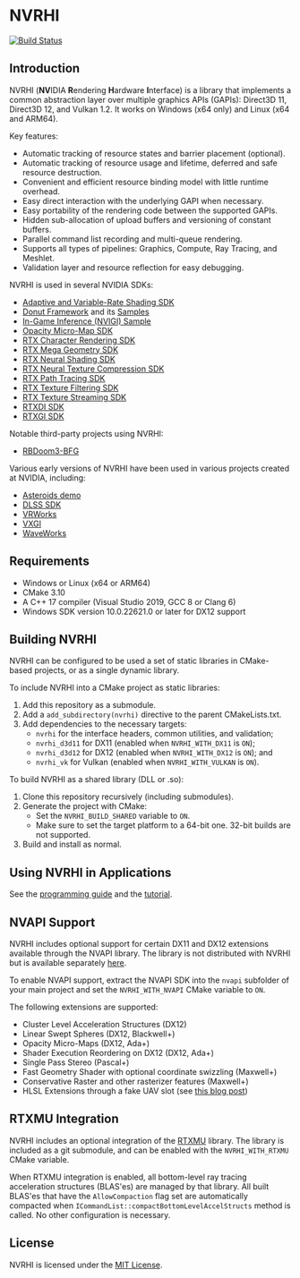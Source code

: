 # NVRHI

[![Build Status](https://github.com/NVIDIA-RTX/NVRHI/actions/workflows/build.yml/badge.svg)](https://github.com/NVIDIA-RTX/NVRHI/actions/workflows/build.yml)

## Introduction

NVRHI (**NV**IDIA **R**endering **H**ardware **I**nterface) is a library that implements a common abstraction layer over multiple graphics APIs (GAPIs): Direct3D 11, Direct3D 12, and Vulkan 1.2. It works on Windows (x64 only) and Linux (x64 and ARM64).

Key features:

- Automatic tracking of resource states and barrier placement (optional).
- Automatic tracking of resource usage and lifetime, deferred and safe resource destruction.
- Convenient and efficient resource binding model with little runtime overhead.
- Easy direct interaction with the underlying GAPI when necessary.
- Easy portability of the rendering code between the supported GAPIs.
- Hidden sub-allocation of upload buffers and versioning of constant buffers.
- Parallel command list recording and multi-queue rendering.
- Supports all types of pipelines: Graphics, Compute, Ray Tracing, and Meshlet.
- Validation layer and resource reflection for easy debugging.

NVRHI is used in several NVIDIA SDKs:

- [Adaptive and Variable-Rate Shading SDK](https://github.com/NVIDIAGameWorks/nas-sample)
- [Donut Framework](https://github.com/NVIDIA-RTX/Donut) and its [Samples](https://github.com/NVIDIA-RTX/Donut-Samples)
- [In-Game Inference (NVIGI) Sample](https://github.com/NVIDIA-RTX/NVIGI-3d-Sample)
- [Opacity Micro-Map SDK](https://github.com/NVIDIA-RTX/OMM)
- [RTX Character Rendering SDK](https://github.com/NVIDIA-RTX/RTXCR)
- [RTX Mega Geometry SDK](https://github.com/NVIDIA-RTX/RTXMG)
- [RTX Neural Shading SDK](https://github.com/NVIDIA-RTX/RTXNS)
- [RTX Neural Texture Compression SDK](https://github.com/NVIDIA-RTX/RTXNTC)
- [RTX Path Tracing SDK](https://github.com/NVIDIA-RTX/RTXPT)
- [RTX Texture Filtering SDK](https://github.com/NVIDIA-RTX/RTXTF)
- [RTX Texture Streaming SDK](https://github.com/NVIDIA-RTX/RTXTS)
- [RTXDI SDK](https://github.com/NVIDIA-RTX/RTXDI)
- [RTXGI SDK](https://github.com/NVIDIA-RTX/RTXGI)

Notable third-party projects using NVRHI:

- [RBDoom3-BFG](https://github.com/RobertBeckebans/RBDOOM-3-BFG)

Various early versions of NVRHI have been used in various projects created at NVIDIA, including:

- [Asteroids demo](https://developer.nvidia.com/blog/using-turing-mesh-shaders-nvidia-asteroids-demo)
- [DLSS SDK](https://developer.nvidia.com/dlss)
- [VRWorks](https://developer.nvidia.com/vrworks)
- [VXGI](https://developer.nvidia.com/vxgi)
- [WaveWorks](https://developer.nvidia.com/waveworks)

## Requirements

* Windows or Linux (x64 or ARM64)
* CMake 3.10
* A C++ 17 compiler (Visual Studio 2019, GCC 8 or Clang 6)
* Windows SDK version 10.0.22621.0 or later for DX12 support

## Building NVRHI

NVRHI can be configured to be used a set of static libraries in CMake-based projects, or as a single dynamic library.

To include NVRHI into a CMake project as static libraries:

1. Add this repository as a submodule.
2. Add a `add_subdirectory(nvrhi)` directive to the parent CMakeLists.txt.
3. Add dependencies to the necessary targets: 
	* `nvrhi` for the interface headers, common utilities, and validation;
	* `nvrhi_d3d11` for DX11 (enabled when `NVRHI_WITH_DX11` is `ON`);
	* `nvrhi_d3d12` for DX12 (enabled when `NVRHI_WITH_DX12` is `ON`); and
	* `nvrhi_vk` for Vulkan (enabled when `NVRHI_WITH_VULKAN` is `ON`).

To build NVRHI as a shared library (DLL or .so):

1. Clone this repository recursively (including submodules).
2. Generate the project with CMake:
	* Set the `NVRHI_BUILD_SHARED` variable to `ON`.
	* Make sure to set the target platform to a 64-bit one. 32-bit builds are not supported.
3. Build and install as normal.

## Using NVRHI in Applications

See the [programming guide](doc/ProgrammingGuide.md) and the [tutorial](doc/Tutorial.md).

## NVAPI Support

NVRHI includes optional support for certain DX11 and DX12 extensions available through the NVAPI library. The library is not distributed with NVRHI but is available separately [here](https://developer.nvidia.com/nvapi).

To enable NVAPI support, extract the NVAPI SDK into the `nvapi` subfolder of your main project and set the `NVRHI_WITH_NVAPI` CMake variable to `ON`.

The following extensions are supported:

- Cluster Level Acceleration Structures (DX12)
- Linear Swept Spheres (DX12, Blackwell+)
- Opacity Micro-Maps (DX12, Ada+)
- Shader Execution Reordering on DX12 (DX12, Ada+)
- Single Pass Stereo (Pascal+)
- Fast Geometry Shader with optional coordinate swizzling (Maxwell+)
- Conservative Raster and other rasterizer features (Maxwell+)
- HLSL Extensions through a fake UAV slot (see [this blog post](https://developer.nvidia.com/unlocking-gpu-intrinsics-hlsl))

## RTXMU Integration

NVRHI includes an optional integration of the [RTXMU](https://github.com/NVIDIA-RTX/RTXMU) library. The library is included as a git submodule, and can be enabled with the `NVRHI_WITH_RTXMU` CMake variable.

When RTXMU integration is enabled, all bottom-level ray tracing acceleration structures (BLAS'es) are managed by that library. All built BLAS'es that have the `AllowCompaction` flag set are automatically compacted when `ICommandList::compactBottomLevelAccelStructs` method is called. No other configuration is necessary.

## License

NVRHI is licensed under the [MIT License](LICENSE.txt).